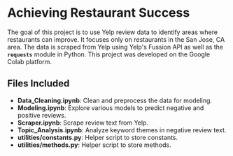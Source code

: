 # Achieving Restaurant Success

The goal of this project is to use Yelp review data to identify areas where restaurants can improve. It focuses only
 on restaurants in the San Jose, CA area. The data is scraped from Yelp using Yelp's Fussion API as well as the
  **`requests`** module in Python. This project was developed on the Google Colab platform.
  
## Files Included
* **Data_Cleaning.ipynb**: Clean and preprocess the data for modeling.
* **Modeling.ipynb**: Explore various models to predict negative and positive reviews.
* **Scraper.ipynb**: Scrape review text from Yelp.
* **Topic_Analysis.ipynb**: Analyze keyword themes in negative review text.
* **utilities/constants.py**: Helper script to store constants.
* **utilities/methods.py**: Helper script to store methods.
